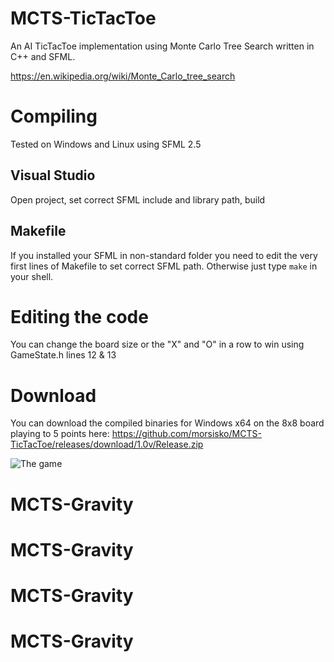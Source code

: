 # MCTS-TicTacToe
An AI TicTacToe implementation using Monte Carlo Tree Search written in C++ and SFML.

https://en.wikipedia.org/wiki/Monte_Carlo_tree_search

# Compiling
Tested on Windows and Linux using SFML 2.5
## Visual Studio
Open project, set correct SFML include and library path, build
## Makefile
If you installed your SFML in non-standard folder you need to edit the very first lines of Makefile to set correct SFML path. Otherwise just type `make` in your shell.

# Editing the code
You can change the board size or the "X" and "O" in a row to win using GameState.h lines 12 & 13

# Download
You can download the compiled binaries for Windows x64 on the 8x8 board playing to 5 points here: https://github.com/morsisko/MCTS-TicTacToe/releases/download/1.0v/Release.zip

![The game](https://i.imgur.com/gQkiD4E.png)
# MCTS-Gravity
# MCTS-Gravity
# MCTS-Gravity
# MCTS-Gravity
